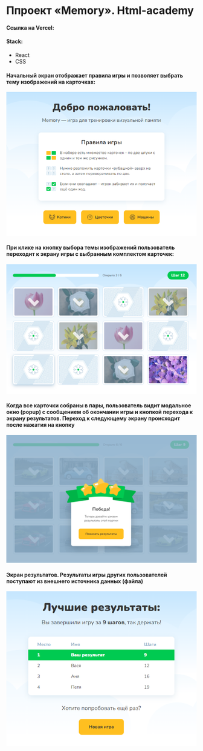 # Ппроект «Memory». Html-academy

#### Ссылка на Vercel:

#### Stack:

- React
- CSS

#### Начальный экран отображает правила игры и позволяет выбрать тему изображений на карточках:

[<img src="./project.png">](./project.png)

#### При клике на кнопку выбора темы изображений пользователь переходит к экрану игры с выбранным комплектом карточек:

[<img src="./project-1.png">](./project.png)

#### Когда все карточки собраны в пары, пользователь видит модальное окно (popup) с сообщением об окончании игры и кнопкой перехода к экрану результатов. Переход к следующему экрану происходит после нажатия на кнопку

[<img src="./project-2.png">](./project.png)

#### Экран результатов. Результаты игры других пользователей поступают из внешнего источника данных (файла)

[<img src="./project-3.png">](./project.png)
